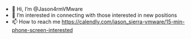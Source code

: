 - 👋 Hi, I’m @Jason4rmVMware
- 👀 I’m interested in connecting with those interested in new positions
- 📫 How to reach me https://calendly.com/jason_sierra-vmware/15-min-phone-screen-interested 

<!---
Jason4rmVMware/Jason4rmVMware is a ✨ special ✨ repository because its `README.md` (this file) appears on your GitHub profile.
You can click the Preview link to take a look at your changes.
--->
